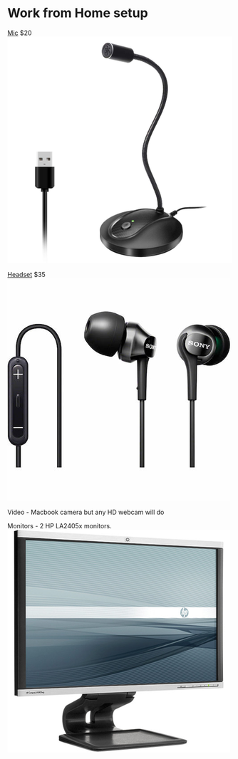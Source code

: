 # Work from Home setup


[Mic](https://www.amazon.com/gp/product/B07QFRXJ9R/) $20
![](usb_mic.jpg)

[Headset](https://www.amazon.com/Sony-MDR-EX100IP-Earbuds-iPod-iPhone/dp/B00BN0N0K8) $35
![](sony_mdrex100ip.jpg)

Video - Macbook camera but any HD webcam will do

Monitors - 2 HP LA2405x monitors.
![](HP_LA2405x.jpg)
